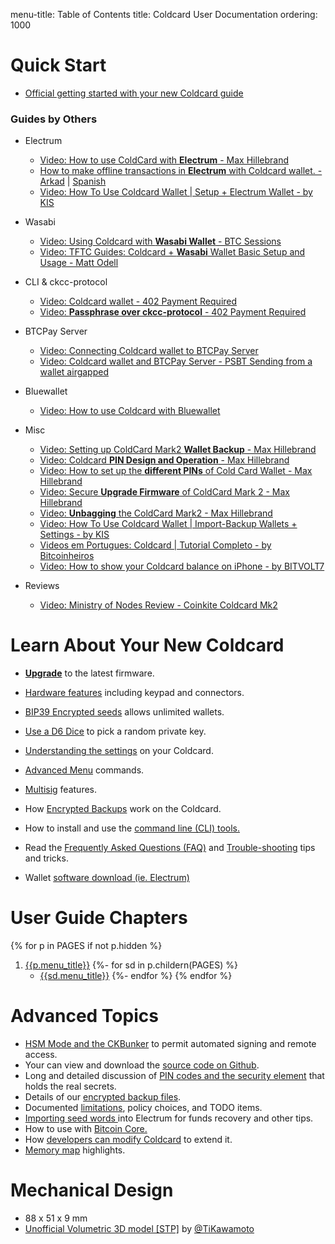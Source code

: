 menu-title: Table of Contents
title: Coldcard User Documentation
ordering: 1000

# Quick Start

- [Official getting started with your new Coldcard guide](quick)

### Guides by Others

- Electrum
	- [Video: How to use ColdCard with **Electrum** - Max Hillebrand](https://www.youtube.com/watch?v=9A0cS2wwMI0)
	- [How to make offline transactions in **Electrum** with Coldcard wallet. - Arkad](https://medium.com/@Multicripto/how-to-make-offline-transactions-in-electrum-with-coldcard-wallet-838f84df379a) | [Spanish](https://medium.com/@Multicripto/c%C3%B3mo-hacer-transacciones-offline-con-coldcard-wallet-a-trav%C3%A9s-de-electrum-b2eeb847e4b2)
	- [Video: How To Use Coldcard Wallet | Setup + Electrum Wallet - by KIS](https://www.youtube.com/watch?v=_6mgLnTxPUs)


- Wasabi
    - [Video: Using Coldcard with **Wasabi Wallet** - BTC Sessions](https://www.youtube.com/watch?v=kocEpndQcsg)
	- [Video: TFTC Guides: Coldcard + **Wasabi** Wallet Basic Setup and Usage - Matt Odell](https://www.youtube.com/watch?v=sM2uhyROpAQ)


- CLI & ckcc-protocol
	- [Video: Coldcard wallet - 402 Payment Required](https://www.youtube.com/watch?v=f8dBNrlwJ0k)
	- [Video: **Passphrase over ckcc-protocol** - 402 Payment Required](https://www.youtube.com/watch?v=zP1VV0AB5Os)

- BTCPay Server
	- [Video: Connecting Coldcard wallet to BTCPay Server](https://www.youtube.com/watch?v=N0eVwdP_7EQ)
	- [Video: Coldcard wallet and BTCPay Server - PSBT Sending from a wallet airgapped](https://www.youtube.com/watch?v=oK0h-76Giaw)
	
- Bluewallet
	- [Video: How to use Coldcard with Bluewallet](https://www.youtube.com/watch?v=hF2MyDB0nno)

- Misc
	- [Video: Setting up ColdCard Mark2 **Wallet Backup** - Max Hillebrand](https://www.youtube.com/watch?v=w6MvnUu2GBo)
	- [Video: Coldcard **PIN Design and Operation** - Max Hillebrand](https://www.youtube.com/watch?v=iuiOqqZ8eeU) 
	- [Video: How to set up the **different PINs** of Cold Card Wallet - Max Hillebrand](https://www.youtube.com/watch?v=hk1Lq2Rp2KM) 
	- [Video: Secure **Upgrade Firmware** of ColdCard Mark 2 - Max Hillebrand](https://www.youtube.com/watch?v=JCZzugnfQPs) 
	- [Video: **Unbagging** the ColdCard Mark2 - Max Hillebrand](https://www.youtube.com/watch?v=5FwOOTYH7Uw) 
	- [Video: How To Use Coldcard Wallet | Import-Backup Wallets + Settings - by KIS](https://www.youtube.com/watch?v=M3miU_xp-IY)
	- [Videos em Portugues: Coldcard | Tutorial Completo - by Bitcoinheiros](https://www.youtube.com/watch?v=jutQyA0X_Sc&list=PLgcVYwONyxmgyS3fAPkLCyejKEDQJWRLd)
	- [Video: How to show your Coldcard balance on iPhone - by BITVOLT7](https://www.youtube.com/watch?v=xWeQwOyEDhI&t=356s)

- Reviews
	- [Video: Ministry of Nodes Review - Coinkite Coldcard Mk2](https://www.youtube.com/watch?v=eXInjdY9AM8)

# Learn About Your New Coldcard

- [**Upgrade**](upgrade) to the latest firmware.

- [Hardware features](hardware) including keypad and connectors.

- [BIP39 Encrypted seeds](passphrase) allows unlimited wallets.

- [Use a D6 Dice](import#dice-rolls) to pick a random private key.

- [Understanding the settings](settings) on your Coldcard.

- [Advanced Menu](advanced) commands.

- [Multisig](multisig) features.


- How [Encrypted Backups](backups) work on the Coldcard.

- How to install and use the [command line (CLI) tools.](cli)

- Read the [Frequently Asked Questions (FAQ)](faq) and [Trouble-shooting](trouble) tips and tricks.

- Wallet [software download (ie. Electrum)](downloads)


# User Guide Chapters

{% for p in PAGES if not p.hidden %}
1. [{{p.menu_title}}]({{p.url}})
{%- for sd in  p.childern(PAGES) %}
    - [{{sd.menu_title}}]({{sd.url}})
{%- endfor %}
{% endfor %}

# Advanced Topics

- [HSM Mode and the CKBunker](ckbunker-hsm) to permit automated signing and remote access.
- Your can view and download the [source code on Github](https://github.com/coldcard/firmware).
- Long and detailed discussion of 
  [PIN codes and the security element]({{DOCS}}/pin-entry.md) that holds the real secrets.
- Details of our [encrypted backup files]({{DOCS}}/backup-files.md).
- Documented [limitations]({{DOCS}}/limitations.md), policy choices, and TODO items.
- [Importing seed words ]({{DOCS}}/electrum-usage.md) into Electrum for funds recovery and other tips.
- How to use with [Bitcoin Core.]({{DOCS}}/bitcoin-core-usage.md) 
- How [developers can modify Coldcard]({{DOCS}}/dev-access.md) to extend it.
- [Memory map]({{DOCS}}/memory-map.md)  highlights.

# Mechanical Design

- 88 x 51 x 9 mm
- [Unofficial Volumetric 3D model [STP]](https://github.com/TiKawamoto/3d-printing/tree/master/Coldcard) by [@TiKawamoto](https://twitter.com/TiKawamoto/status/1257489848388239362)
